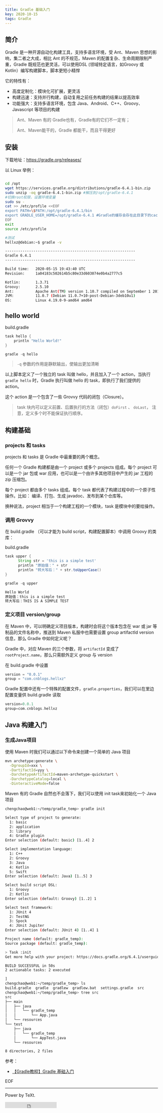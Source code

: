 ```yaml
---
title: Gradle 基础入门
key: 2020-10-15
tags: Gradle
---
```


## 简介

Gradle 是一种开源自动化构建工具，支持多语言环境，受 Ant、Maven 思想的影响，集二者之大成，相比 Ant 的不规范，Maven 的配置复杂、生命周期限制严重，Gradle 既规范也更灵活，可以使用DSL (领域特定语言，如Groovy 或 Kotlin）编写构建脚本，脚本更短小精悍

它的特性有：

- 高度定制化：模块化可扩展，更灵活
- 构建迅速：支持并行构建，自动复用之前任务构建的结果以提高效率
- 功能强大：支持多语言环境，包含 Java、Android、C++、Groovy、Javascript 等项目的构建

> Ant、Maven 有的 Gradle也有，Gradle有的它们不一定有；
>
> Ant、Maven能干的，Gradle 都能干，而且干得更好

<!--more-->

## 安装

下载地址：<https://gradle.org/releases/>

以 Linux 举例：

```bash

cd /opt
wget https://services.gradle.org/distributions/gradle-6.4.1-bin.zip
sudo unzip -oq gradle-6.4.1-bin.zip #解压到/opt/gradle-6.4.1
#切换root权限，设置环境变量
sudo su -
cat >> /etc/profile <<EOF
export PATH=\$PATH:/opt/gradle-6.4.1/bin
export GRADLE_USER_HOME=/opt/gradle-6.4.1 #Gradle的缓存会存在此目录下的caches中
EOF
exit
source /etc/profile

#测试
hellxz@debian:~$ gradle -v

------------------------------------------------------------
Gradle 6.4.1
------------------------------------------------------------

Build time:   2020-05-15 19:43:40 UTC
Revision:     1a04183c502614b5c80e33d603074e0b4a2777c5

Kotlin:       1.3.71
Groovy:       2.5.10
Ant:          Apache Ant(TM) version 1.10.7 compiled on September 1 2019
JVM:          11.0.7 (Debian 11.0.7+10-post-Debian-3deb10u1)
OS:           Linux 4.19.0-9-amd64 amd64
```

## hello world

build.gradle

```gradle
task hello {
    println "Hello World!"
}

gradle -q hello
```

> ` -q ` 参数的作用是静默输出，使输出更加清晰

以上脚本定义了一个独立的 task 叫做 hello，并且加入了一个 action，当执行 `gradle hello` 时，Gradle 执行叫做 hello 的 task，即执行了我们提供的 action。

这个 action 是一个包含了一些 Grovvy 代码的闭包（Closure）。

> task 块内可以定义前置、后置执行的方法（闭包）`doFirst` 、 `doLast`， 注意，定义多个时不能保证执行顺序。

## 构建基础

### projects 和 tasks

projects 和 tasks 是 Gradle 中最重要的两个概念。

任何一个 Gradle 构建都是由一个 project 或多个 projects 组成。每个 project 可以是一个 jar 包或 war 应用，也可以是一个由许多其他项目中产生的 jar 工程的 zip 压缩包。

每个 project 都由多个 tasks 组成。每个 task 都代表了构建过程中的一个原子性操作。比如： 编译、打包、生成 javadoc、发布到某个仓库等。

换种说法，project 相当于一个构建工程的一个模块，task 是模块中的要给操作。

### 调用 Grovvy

在 build.gradle （可以才能为 build script，构建配置脚本）中调用 Groovy 的类库：

build.gradle

```gradle
task upper {
      String str = 'this is a simple test'
      println "原始值：" + str
      println "转大写后：" + str.toUpperCase()
}

gradle -q upper

Hello World
原始值：this is a simple test
转大写后：THIS IS A SIMPLE TEST

```

### 定义项目 version/group

在 Maven 中，可以明确定义项目版本，构建时会将这个版本包含在 war 或 jar 等制品的文件名称中，推送到 Maven 私服中也需要设置 group artifactId version 信息，那么 Gradle 中如何定义呢？

Gradle 中，对应 Maven 的三个参数，将 `artifactId` 变成了 `rootProject.name`，那么只需额外定义 group 与 version

在 build.gradle 中设置

```gradle
version = "0.0.1"
group = "com.cnblogs.hellxz"
```

Gradle 配置中还有一个特殊的配置文件，`gradle.properties`，我们可以在里边配置变量供 build.gradle 读取

```gradle
version=0.0.1
group=com.cnblogs.hellxz
```

## Java 构建入门

### 生成Java项目

使用 Maven 时我们可以通过以下命令来创建一个简单的 Java 项目

```bash
mvn archetype:generate \
  -DgroupId=xxx \
  -DartifactId=yyy \
  -DarchetypeArtifactId=maven-archetype-quickstart \
  -DarchetypeCatalog=local \
  -DinteractiveMode=false

```

Maven 有的 Gradle 自然也不会落下，我们可以使用 init task来初始化一个 Java 项目

```bash
chengchao@web1:~/temp/gradle_temp> gradle init

Select type of project to generate:
  1: basic
  2: application
  3: library
  4: Gradle plugin
Enter selection (default: basic) [1..4] 2

Select implementation language:
  1: C++
  2: Groovy
  3: Java
  4: Kotlin
  5: Swift
Enter selection (default: Java) [1..5] 3

Select build script DSL:
  1: Groovy
  2: Kotlin
Enter selection (default: Groovy) [1..2] 1

Select test framework:
  1: JUnit 4
  2: TestNG
  3: Spock
  4: JUnit Jupiter
Enter selection (default: JUnit 4) [1..4] 1

Project name (default: gradle_temp):
Source package (default: gradle_temp):

> Task :init
Get more help with your project: https://docs.gradle.org/6.4.1/userguide/tutorial_java_projects.html

BUILD SUCCESSFUL in 50s
2 actionable tasks: 2 executed

]
chengchao@web1:~/temp/gradle_temp> ls
build.gradle  gradle  gradlew  gradlew.bat  settings.gradle  src
chengchao@web1:~/temp/gradle_temp> tree src
src
├── main
│   ├── java
│   │   └── gradle_temp
│   │       └── App.java
│   └── resources
└── test
    ├── java
    │   └── gradle_temp
    │       └── AppTest.java
    └── resources

8 directories, 2 files

```

参考：

- [【Gradle教程】Gradle 基础入门](https://www.cnblogs.com/hellxz/p/helloworld-gradle.html)

EOF

---

Power by TeXt.

<iframe src="https://ghbtns.com/github-btn.html?user=kitian616&repo=jekyll-TeXt-theme&type=star&count=true" frameborder="0" scrolling="0" width="170px" height="20px"></iframe>
